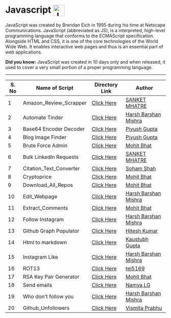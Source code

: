 <h1 align="left">Javascript <img align="center" src="https://upload.wikimedia.org/wikipedia/commons/6/6a/JavaScript-logo.png" alt="Javascript_Logo" height="35" width="35" /></h1>

JavaScript was created by Brendan Eich in 1995 during his time at Netscape Communications. 
JavaScript (abbreviated as JS), is a interpreted, high-level programming language that conforms to the ECMAScript specification.
Alongside HTML and CSS, it is one of the core technologies of the World Wide Web. 
It enables interactive web pages and thus is an essential part of web applications.

<b>Did you know:</b> JavaScript was created in 10 days only and when released, it used to cover a very small portion of a proper programming language.

<hr>

| S. No | Name of Script | Directory Link |  Author |
|--- | --- | --- | ---  
| 1 | Amazon_Review_Scrapper | [Click Here](Amazon_Review_Scrapper) | [SANKET MHATRE](https://github.com/SANKET7738) |  
| 2 | Automate Tinder | [Click Here](Automate_Tinder) | [Harsh Barshan Mishra](https://github.com/HarshCasper) |  
| 3 | Base64 Encoder Decoder | [Click Here](Base64_Encoder_Decoder) | [Piyush Gupta](https://github.com/gupta-piyush19) |  
| 4 | Blog Image Finder | [Click Here](Blog_Image_Finder) | [Piyush Gupta](https://github.com/gupta-piyush19) |  
| 5 | Brute Force Admin | [Click Here](Brute_Force_Admin) | [Mohit Bhat](https://github.com/mbcse) |  
| 6 | Bulk LinkedIn Requests | [Click Here](Bulk_LinkedIn_requests) | [SANKET MHATRE](https://github.com/SANKET7738) |  
| 7 | Citation_Text_Converter | [Click Here](Citation_Text_Converter) | [Soham Shah](https://github.com/sohamsshah) |  
| 8 | Cryptoprice | [Click Here](Cryptoprice) | [Mohit Bhat](https://github.com/mbcse) |  
| 9 | Download_All_Repos | [Click Here](Download_All_Repos) | [Mohit Bhat](https://github.com/mbcse) | 
| 10 | Edit_Webpage | [Click Here](Edit_Webpage) | [Harsh Barshan Mishra](https://github.com/HarshCasper) |  
| 11 | Extract_Comments | [Click Here](Extract_Comments) | [Mohit Bhat](https://github.com/mbcse) | 
| 12 | Follow Instagram | [Click Here](Follow_Instagram) | [Harsh Barshan Mishra](https://github.com/HarshCasper) |  
| 13 | Github Graph Populator | [Click Here](GitHub_Graph_Populator) | [Hitesh Kumar](https://github.com/HeroicHitesh) |  
| 14 | Html to markdown | [Click Here](Html_to_Markdown) | [Kaustubh Gupta](https://github.com/kaustubhgupta) |  
| 15 | Instagram Like | [Click Here](Instagram_Like) | [Harsh Barshan Mishra](https://github.com/HarshCasper) |  
| 16 | ROT13 | [Click Here](ROT13) | [tej5169](https://github.com/tej5169) |  
| 17 | RSA Key Pair Generator | [Click Here](RSA_Key_Pair_Generator) | [Mohit Bhat](https://github.com/mbcse) | 
| 18 | Send emails | [Click Here](Send_Emails) | [Namya LG](https://github.com/Namyalg) | 
| 19 | Who don't follow you | [Click Here](Who_Don't_Follow_You) | [Harsh Barshan Mishra](https://github.com/HarshCasper) |
| 20 | Github_Unfollowers | [Click Here](Github_unfollowers) | [Vismita Prabhu](https://github.com/vismitap) |